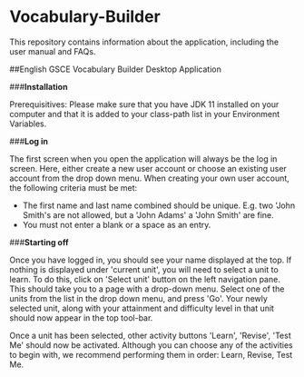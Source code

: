 # Vocabulary-Builder
This repository contains information about the application, including the user manual and FAQs.

##English GSCE Vocabulary Builder Desktop Application

###**Installation** 

Prerequisitives: Please make sure that you have JDK 11 installed on your computer 
and that it is added to your class-path list in your Environment Variables. 

###**Log in** 

The first screen when you open the application will always be the log in screen. Here, either create a new user 
account or choose an existing user account from the drop down menu. When creating your own user account, the following
criteria must be met: 
* The first name and last name combined should be unique. E.g. two 'John Smith's are not allowed, but a 'John Adams'
a 'John Smith' are fine.
* You must not enter a blank or a space as an entry. 

###**Starting off** 

Once you have logged in, you should see your name displayed at the top. 
If nothing is displayed under 'current unit', you will need to select a unit to learn. To do this, click on 'Select unit' 
button on the left navigation pane. This should take you to a page with a drop-down menu. Select one of the units from
the list in the drop down menu, and press 'Go'. Your newly selected unit, along with your attainment and difficulty 
level in that unit should now appear in the top tool-bar. 

Once a unit has been selected, other activity buttons 'Learn', 'Revise', 'Test Me' should now be activated. 
Although you can choose any of the activities to begin with, we recommend performing them in order: Learn, Revise, Test Me. 
